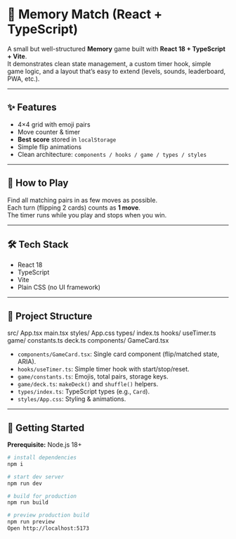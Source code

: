 # 🧠 Memory Match (React + TypeScript)

A small but well-structured **Memory** game built with **React 18 + TypeScript + Vite**.  
It demonstrates clean state management, a custom timer hook, simple game logic, and a layout that’s easy to extend (levels, sounds, leaderboard, PWA, etc.).

---

## ✨ Features

- 4×4 grid with emoji pairs
- Move counter & timer
- **Best score** stored in `localStorage`
- Simple flip animations
- Clean architecture: `components / hooks / game / types / styles`

---

## 🧩 How to Play

Find all matching pairs in as few moves as possible.  
Each turn (flipping 2 cards) counts as **1 move**.  
The timer runs while you play and stops when you win.

---

## 🛠️ Tech Stack

- React 18
- TypeScript
- Vite
- Plain CSS (no UI framework)

---

## 📁 Project Structure

src/
App.tsx
main.tsx
styles/
App.css
types/
index.ts
hooks/
useTimer.ts
game/
constants.ts
deck.ts
components/
GameCard.tsx

- `components/GameCard.tsx`: Single card component (flip/matched state, ARIA).
- `hooks/useTimer.ts`: Simple timer hook with start/stop/reset.
- `game/constants.ts`: Emojis, total pairs, storage keys.
- `game/deck.ts`: `makeDeck()` and `shuffle()` helpers.
- `types/index.ts`: TypeScript types (e.g., `Card`).
- `styles/App.css`: Styling & animations.

---

## 🚀 Getting Started

**Prerequisite:** Node.js 18+

```bash
# install dependencies
npm i

# start dev server
npm run dev

# build for production
npm run build

# preview production build
npm run preview
Open http://localhost:5173
